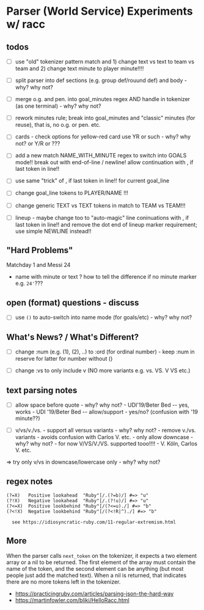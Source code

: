 #  Parser (World Service) Experiments  w/ racc 


## todos

- [ ]  use "old" tokenizer pattern match
         and 1) change  text vs text  to  team vs team
         and 2) change  text minute   to  player minute!!!!


- [ ]  split parser into def sections (e.g. group def/rouund def) 
           and  body - why? why not?

- [ ]   merge o.g. and pen. into goal_minutes regex
          AND handle in tokenizer (as one terminal) - why? why not?

- [ ]   rework minutes rule;
        break into goal_minutes and "classic" minutes (for reuse),
          that is, no o.g. or pen. etc.

- [ ]   cards - check options for yellow-red card
           use YR or such - why? why not? or Y/R or ???

- [ ]  add a new match NAME_WITH_MINUTE regex
         to switch into GOALS mode!!
           break out with end-of-line / newline!
       allow continuation with , if last token in line!!

- [ ]  use same "trick" of , if last token in line!!
         for current goal_line

- [ ]  change goal_line tokens to PLAYER/NAME !!!
- [ ]  change generic TEXT vs TEXT tokens in match 
         to TEAM vs TEAM!!!

- [ ]  lineup - maybe change too to "auto-magic" 
           line coninuations with , if last token in line!!
            and remove the dot end of lineup marker requirement;
             use simple NEWLINE instead!!


## "Hard Problems"

Matchday 1    and Messi 24

-  name with minute   or text ?
    how to tell the difference if no minute marker e.g. `24'`??? 


## open (format) questions - discuss

- [ ]   use `()` to auto-switch into name mode (for goals/etc) - why? why not?



## What's News? / What's Different?


- [ ]  change :num (e.g. (1), (2), ..)  to :ord  (for ordinal number)
       - keep :num in reserve for latter for number without ()

- [ ]  change :vs  to only include  v  (NO more variants e.g. vs. VS. V VS etc.)


## text parsing notes

- [ ]  allow space before quote - why? why not?
       - UDI'19/Beter Bed     -- yes, works
       - UDI '19/Beter Bed    -- allow/support - yes/no?   (confusion with '19 minute??)


- [ ]  v/vs/v./vs.  - support all versus variants - why? why not?
       - remove  v./vs. variants - avoids confusion with Carlos V. etc.
       - only allow downcase - why? why not?
       - for now V/VS/V./VS.  supported tooo!!!!
         - V. Köln, Carlos V. etc.

=>  try only v/vs in downcase/lowercase only - why? why not?



## regex notes

```
(?=X)	Positive lookahead	"Ruby"[/.(?=b)/] #=> "u"
(?!X)	Negative lookahead	"Ruby"[/.(?!u)/] #=> "u"
(?<=X)	Positive lookbehind	"Ruby"[/(?<=u)./] #=> "b"
(?<!X)	Negative lookbehind	"Ruby"[/(?<!R|^)./] #=> "b"

  see https://idiosyncratic-ruby.com/11-regular-extremism.html
```


## More

When the parser calls `next_token` on the tokenizer, 
it expects a two element array or a nil to be returned. 
The first element of the array must contain the name of the token, 
and the second element can be anything (but most people just add the matched text). 
When a nil is returned, that indicates there are no more tokens 
left in the tokenizer.

- <https://practicingruby.com/articles/parsing-json-the-hard-way>
- <https://martinfowler.com/bliki/HelloRacc.html>






